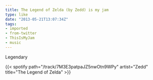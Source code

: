 ```yaml
---
title: The Legend of Zelda (by Zedd) is my jam
type: like
date: "2013-05-21T13:07:34Z"
tags:
- imported
- from-twitter
- ThisIsMyJam
- music
---
```

Legendary

{{< spotify path="/track/7M3E3patpaJZ5nwOtn9WPy" artist="Zedd" title="The Legend of Zelda" >}}
